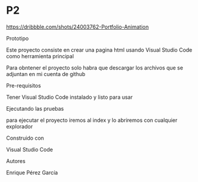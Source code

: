 # P2
https://dribbble.com/shots/24003762-Portfolio-Animation

Prototipo

Este proyecto consiste en crear una pagina html usando Visual Studio Code como herramienta principal

Para obntener el proyecto solo habra que descargar los archivos que se adjuntan en mi cuenta de github

Pre-requisitos

Tener Visual Studio Code instalado y listo para usar

Ejecutando las pruebas 

para ejecutar el proyecto iremos al index y lo abriremos con cualquier explorador 

Construido con 

Visual Studio Code 

Autores 

Enrique Pérez García
